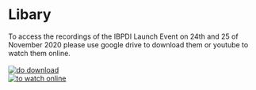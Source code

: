 # Libary
To access the recordings of the IBPDI Launch Event on 24th and 25 of November 2020 please use google drive to download them or youtube to watch them online.<br/>
<br/>
[![do download](https://user-images.githubusercontent.com/74652518/101151981-b5187900-3622-11eb-9f89-b8fc433871ad.png)](https://drive.google.com/drive/folders/1ZPZvuyzOBBd3veI_2nw6ZyhWBRIE5QGF?usp=sharing)      
[![to watch online](https://user-images.githubusercontent.com/74652518/101152060-cfeaed80-3622-11eb-8391-206ab8e64a81.png)](https://www.youtube.com/channel/UC4KyJR_1bH8vezhO9hcDRFw/videos)
